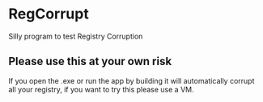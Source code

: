 # RegCorrupt
 Silly program to test Registry Corruption
 
## Please use this at your own risk

If you open the .exe or run the app by building it will automatically corrupt all your registry, if you want to try this please use a VM.

